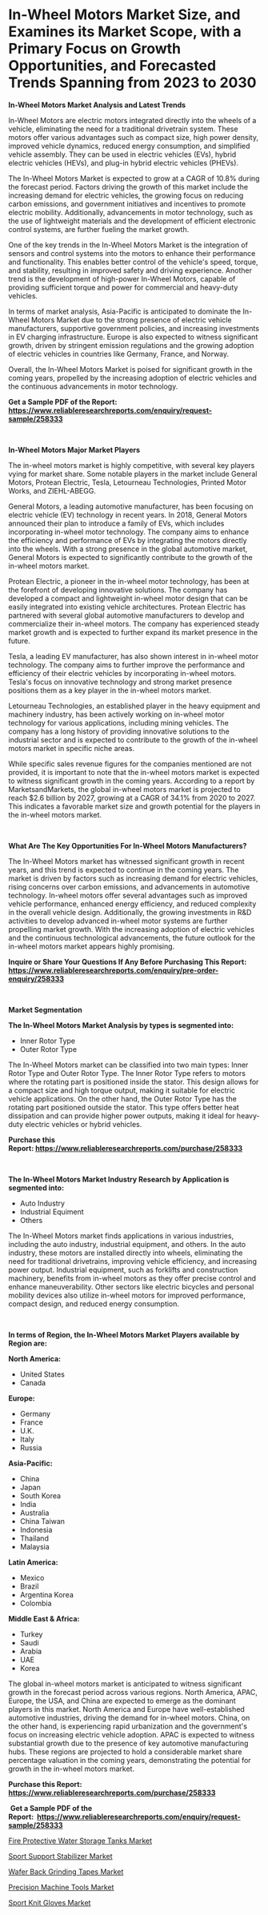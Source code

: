 <p><h1>In-Wheel Motors Market Size, and Examines its Market Scope, with a Primary Focus on Growth Opportunities, and Forecasted Trends Spanning from 2023 to 2030</h1></p><p><strong>In-Wheel Motors Market Analysis and Latest Trends</strong></p>
<p><p>In-Wheel Motors are electric motors integrated directly into the wheels of a vehicle, eliminating the need for a traditional drivetrain system. These motors offer various advantages such as compact size, high power density, improved vehicle dynamics, reduced energy consumption, and simplified vehicle assembly. They can be used in electric vehicles (EVs), hybrid electric vehicles (HEVs), and plug-in hybrid electric vehicles (PHEVs).</p><p>The In-Wheel Motors Market is expected to grow at a CAGR of 10.8% during the forecast period. Factors driving the growth of this market include the increasing demand for electric vehicles, the growing focus on reducing carbon emissions, and government initiatives and incentives to promote electric mobility. Additionally, advancements in motor technology, such as the use of lightweight materials and the development of efficient electronic control systems, are further fueling the market growth.</p><p>One of the key trends in the In-Wheel Motors Market is the integration of sensors and control systems into the motors to enhance their performance and functionality. This enables better control of the vehicle's speed, torque, and stability, resulting in improved safety and driving experience. Another trend is the development of high-power In-Wheel Motors, capable of providing sufficient torque and power for commercial and heavy-duty vehicles.</p><p>In terms of market analysis, Asia-Pacific is anticipated to dominate the In-Wheel Motors Market due to the strong presence of electric vehicle manufacturers, supportive government policies, and increasing investments in EV charging infrastructure. Europe is also expected to witness significant growth, driven by stringent emission regulations and the growing adoption of electric vehicles in countries like Germany, France, and Norway.</p><p>Overall, the In-Wheel Motors Market is poised for significant growth in the coming years, propelled by the increasing adoption of electric vehicles and the continuous advancements in motor technology.</p></p>
<p><strong>Get a Sample PDF of the Report:&nbsp; <a href="https://www.reliableresearchreports.com/enquiry/request-sample/258333">https://www.reliableresearchreports.com/enquiry/request-sample/258333</a></strong></p>
<p>&nbsp;</p>
<p><strong>In-Wheel Motors Major Market Players</strong></p>
<p><p>The in-wheel motors market is highly competitive, with several key players vying for market share. Some notable players in the market include General Motors, Protean Electric, Tesla, Letourneau Technologies, Printed Motor Works, and ZIEHL-ABEGG.</p><p>General Motors, a leading automotive manufacturer, has been focusing on electric vehicle (EV) technology in recent years. In 2018, General Motors announced their plan to introduce a family of EVs, which includes incorporating in-wheel motor technology. The company aims to enhance the efficiency and performance of EVs by integrating the motors directly into the wheels. With a strong presence in the global automotive market, General Motors is expected to significantly contribute to the growth of the in-wheel motors market.</p><p>Protean Electric, a pioneer in the in-wheel motor technology, has been at the forefront of developing innovative solutions. The company has developed a compact and lightweight in-wheel motor design that can be easily integrated into existing vehicle architectures. Protean Electric has partnered with several global automotive manufacturers to develop and commercialize their in-wheel motors. The company has experienced steady market growth and is expected to further expand its market presence in the future.</p><p>Tesla, a leading EV manufacturer, has also shown interest in in-wheel motor technology. The company aims to further improve the performance and efficiency of their electric vehicles by incorporating in-wheel motors. Tesla's focus on innovative technology and strong market presence positions them as a key player in the in-wheel motors market.</p><p>Letourneau Technologies, an established player in the heavy equipment and machinery industry, has been actively working on in-wheel motor technology for various applications, including mining vehicles. The company has a long history of providing innovative solutions to the industrial sector and is expected to contribute to the growth of the in-wheel motors market in specific niche areas.</p><p>While specific sales revenue figures for the companies mentioned are not provided, it is important to note that the in-wheel motors market is expected to witness significant growth in the coming years. According to a report by MarketsandMarkets, the global in-wheel motors market is projected to reach $2.6 billion by 2027, growing at a CAGR of 34.1% from 2020 to 2027. This indicates a favorable market size and growth potential for the players in the in-wheel motors market.</p></p>
<p>&nbsp;</p>
<p><strong>What Are The Key Opportunities For In-Wheel Motors Manufacturers?</strong></p>
<p><p>The In-Wheel Motors market has witnessed significant growth in recent years, and this trend is expected to continue in the coming years. The market is driven by factors such as increasing demand for electric vehicles, rising concerns over carbon emissions, and advancements in automotive technology. In-wheel motors offer several advantages such as improved vehicle performance, enhanced energy efficiency, and reduced complexity in the overall vehicle design. Additionally, the growing investments in R&D activities to develop advanced in-wheel motor systems are further propelling market growth. With the increasing adoption of electric vehicles and the continuous technological advancements, the future outlook for the in-wheel motors market appears highly promising.</p></p>
<p><strong>Inquire or Share Your Questions If Any Before Purchasing This Report: <a href="https://www.reliableresearchreports.com/enquiry/pre-order-enquiry/258333">https://www.reliableresearchreports.com/enquiry/pre-order-enquiry/258333</a></strong></p>
<p>&nbsp;</p>
<p><strong>Market Segmentation</strong></p>
<p><strong>The In-Wheel Motors Market Analysis by types is segmented into:</strong></p>
<p><ul><li>Inner Rotor Type</li><li>Outer Rotor Type</li></ul></p>
<p><p>The In-Wheel Motors market can be classified into two main types: Inner Rotor Type and Outer Rotor Type. The Inner Rotor Type refers to motors where the rotating part is positioned inside the stator. This design allows for a compact size and high torque output, making it suitable for electric vehicle applications. On the other hand, the Outer Rotor Type has the rotating part positioned outside the stator. This type offers better heat dissipation and can provide higher power outputs, making it ideal for heavy-duty electric vehicles or hybrid vehicles.</p></p>
<p><strong>Purchase this Report:&nbsp;<a href="https://www.reliableresearchreports.com/purchase/258333">https://www.reliableresearchreports.com/purchase/258333</a></strong></p>
<p>&nbsp;</p>
<p><strong>The In-Wheel Motors Market Industry Research by Application is segmented into:</strong></p>
<p><ul><li>Auto Industry</li><li>Industrial Equiment</li><li>Others</li></ul></p>
<p><p>The In-Wheel Motors market finds applications in various industries, including the auto industry, industrial equipment, and others. In the auto industry, these motors are installed directly into wheels, eliminating the need for traditional drivetrains, improving vehicle efficiency, and increasing power output. Industrial equipment, such as forklifts and construction machinery, benefits from in-wheel motors as they offer precise control and enhance maneuverability. Other sectors like electric bicycles and personal mobility devices also utilize in-wheel motors for improved performance, compact design, and reduced energy consumption.</p></p>
<p>&nbsp;</p>
<p><strong>In terms of Region, the In-Wheel Motors Market Players available by Region are:</strong></p>
<p>
    <p> <strong> North America: </strong>
        <ul>
            <li>United States</li>
            <li>Canada</li>
        </ul>
        </p> 
    <p> <strong> Europe: </strong>
        <ul>
            <li>Germany</li>
            <li>France</li>
            <li>U.K.</li>
            <li>Italy</li>
            <li>Russia</li>
        </ul>
        </p> 
    <p> <strong> Asia-Pacific: </strong>
        <ul>
            <li>China</li>
            <li>Japan</li>
            <li>South Korea</li>
            <li>India</li>
            <li>Australia</li>
            <li>China Taiwan</li>
            <li>Indonesia</li>
            <li>Thailand</li>
            <li>Malaysia</li>
        </ul>
        </p> 
    <p> <strong> Latin America: </strong>
        <ul>
            <li>Mexico</li>
            <li>Brazil</li>
            <li>Argentina Korea</li>
            <li>Colombia</li>
        </ul>
        </p> 
    <p> <strong> Middle East & Africa: </strong>
        <ul>
            <li>Turkey</li>
            <li>Saudi</li>
            <li>Arabia</li>
            <li>UAE</li>
            <li>Korea</li>
        </ul>
    </p>
    </p>
<p><p>The global in-wheel motors market is anticipated to witness significant growth in the forecast period across various regions. North America, APAC, Europe, the USA, and China are expected to emerge as the dominant players in this market. North America and Europe have well-established automotive industries, driving the demand for in-wheel motors. China, on the other hand, is experiencing rapid urbanization and the government's focus on increasing electric vehicle adoption. APAC is expected to witness substantial growth due to the presence of key automotive manufacturing hubs. These regions are projected to hold a considerable market share percentage valuation in the coming years, demonstrating the potential for growth in the in-wheel motors market.</p></p>
<p><strong>Purchase this Report: <a href="https://www.reliableresearchreports.com/purchase/258333">https://www.reliableresearchreports.com/purchase/258333</a></strong></p>
<p>&nbsp;<strong>Get a Sample PDF of the Report:&nbsp;&nbsp;<a href="https://www.reliableresearchreports.com/enquiry/request-sample/258333">https://www.reliableresearchreports.com/enquiry/request-sample/258333</a></strong></p>
<p><strong></strong></p>
<p><p><a href="https://www.linkedin.com/pulse/fire-protective-water-storage-tanks-market-challenges/">Fire Protective Water Storage Tanks Market</a></p><p><a href="https://medium.com/@fosterfahey1016/sport-support-stabilizer-market-insight-market-trends-growth-forecasted-from-2023-to-2030-e331efd875f4">Sport Support Stabilizer Market</a></p><p><a href="https://www.linkedin.com/pulse/wafer-back-grinding-tapes-market-challenges-opportunities-growth/">Wafer Back Grinding Tapes Market</a></p><p><a href="https://www.linkedin.com/pulse/precision-machine-tools-market-research-report-provides/">Precision Machine Tools Market</a></p><p><a href="https://medium.com/@jonatanjast6362/sport-knit-gloves-market-insight-market-trends-growth-forecasted-from-2023-to-2030-6b1d3166d39d">Sport Knit Gloves Market</a></p></p>